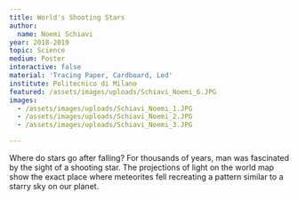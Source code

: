 ```yaml
---
title: World's Shooting Stars
author:
  name: Noemi Schiavi
year: 2018-2019
topic: Science
medium: Poster
interactive: false
material: 'Tracing Paper, Cardboard, Led'
institute: Politecnico di Milano
featured: /assets/images/uploads/Schiavi_Noemi_6.JPG
images:
  - /assets/images/uploads/Schiavi_Noemi_1.JPG
  - /assets/images/uploads/Schiavi_Noemi_2.JPG
  - /assets/images/uploads/Schiavi_Noemi_3.JPG

---
```

Where do stars go after falling? For thousands of years, man was fascinated by the sight of a shooting star. The projections of light on the world map show the exact place where meteorites fell recreating a pattern similar to a starry sky on our planet.
